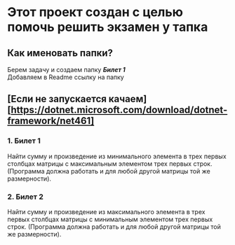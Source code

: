 # Этот проект создан с целью помочь решить экзамен у тапка
## Как именовать папки?
Берем задачу и создаем папку ***Билет 1***  
Добавляем в Readme ссылку на папку
## [Если не запускается качаем][https://dotnet.microsoft.com/download/dotnet-framework/net461]

### 1. Билет 1  
Найти сумму и произведение из минимального элемента в трех первых столбцах матрицы с максимальным элементом трех первых строк. (Программа должна работать и для любой другой матрицы той же размерности).  

### 2. Билет 2
Найти сумму и произведение из максимального элемента в трех первых столбцах матрицы с минимальным элементом трех первых строк. (Программа должна работать и для любой другой матрицы той же размерности).

